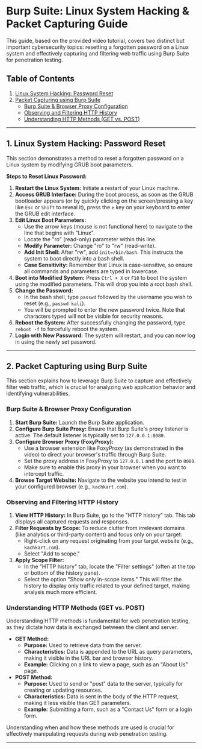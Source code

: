 # Burp Suite: Linux System Hacking & Packet Capturing Guide

This guide, based on the provided video tutorial, covers two distinct but important cybersecurity topics: resetting a forgotten password on a Linux system and effectively capturing and filtering web traffic using Burp Suite for penetration testing.

## Table of Contents

1.  [Linux System Hacking: Password Reset](https://www.google.com/search?q=%231-linux-system-hacking-password-reset)
2.  [Packet Capturing using Burp Suite](https://www.google.com/search?q=%232-packet-capturing-using-burp-suite)
      * [Burp Suite & Browser Proxy Configuration](https://www.google.com/search?q=%23burp-suite--browser-proxy-configuration)
      * [Observing and Filtering HTTP History](https://www.google.com/search?q=%23observing-and-filtering-http-history)
      * [Understanding HTTP Methods (GET vs. POST)](https://www.google.com/search?q=%23understanding-http-methods-get-vs-post)

-----

## 1\. Linux System Hacking: Password Reset

This section demonstrates a method to reset a forgotten password on a Linux system by modifying GRUB boot parameters.

**Steps to Reset Linux Password:**

1.  **Restart the Linux System:** Initiate a restart of your Linux machine.
2.  **Access GRUB Interface:** During the boot process, as soon as the GRUB bootloader appears (or by quickly clicking on the screen/pressing a key like `Esc` or `Shift` to reveal it), press the `e` key on your keyboard to enter the GRUB edit interface.
3.  **Edit Linux Boot Parameters:**
      * Use the arrow keys (mouse is not functional here) to navigate to the line that begins with "Linux".
      * Locate the "ro" (read-only) parameter within this line.
      * **Modify Parameter:** Change "ro" to "rw" (read-write).
      * **Add Init Shell:** After "rw", add `init=/bin/bash`. This instructs the system to boot directly into a bash shell.
      * **Case Sensitivity:** Remember that Linux is case-sensitive, so ensure all commands and parameters are typed in lowercase.
4.  **Boot into Modified System:** Press `Ctrl + X` or `F10` to boot the system using the modified parameters. This will drop you into a root bash shell.
5.  **Change the Password:**
      * In the bash shell, type `passwd` followed by the username you wish to reset (e.g., `passwd kali`).
      * You will be prompted to enter the new password twice. Note that characters typed will not be visible for security reasons.
6.  **Reboot the System:** After successfully changing the password, type `reboot -f` to forcefully reboot the system.
7.  **Login with New Password:** The system will restart, and you can now log in using the newly set password.

-----

## 2\. Packet Capturing using Burp Suite

This section explains how to leverage Burp Suite to capture and effectively filter web traffic, which is crucial for analyzing web application behavior and identifying vulnerabilities.

### Burp Suite & Browser Proxy Configuration

1.  **Start Burp Suite:** Launch the Burp Suite application.
2.  **Configure Burp Suite Proxy:** Ensure that Burp Suite's proxy listener is active. The default listener is typically set to `127.0.0.1:8080`.
3.  **Configure Browser Proxy (FoxyProxy):**
      * Use a browser extension like FoxyProxy (as demonstrated in the video) to direct your browser's traffic through Burp Suite.
      * Set the proxy address in FoxyProxy to `127.0.0.1` and the port to `8080`.
      * Make sure to enable this proxy in your browser when you want to intercept traffic.
4.  **Browse Target Website:** Navigate to the website you intend to test in your configured browser (e.g., `kachkart.com`).

### Observing and Filtering HTTP History

1.  **View HTTP History:** In Burp Suite, go to the "HTTP history" tab. This tab displays all captured requests and responses.
2.  **Filter Requests by Scope:** To reduce clutter from irrelevant domains (like analytics or third-party content) and focus only on your target:
      * Right-click on any request originating from your target website (e.g., `kachkart.com`).
      * Select "Add to scope."
3.  **Apply Scope Filter:**
      * In the "HTTP history" tab, locate the "Filter settings" (often at the top or bottom of the history pane).
      * Select the option "Show only in-scope items." This will filter the history to display only traffic related to your defined target, making analysis much more efficient.

### Understanding HTTP Methods (GET vs. POST)

Understanding HTTP methods is fundamental for web penetration testing, as they dictate how data is exchanged between the client and server.

  * **GET Method:**
      * **Purpose:** Used to retrieve data from the server.
      * **Characteristics:** Data is appended to the URL as query parameters, making it visible in the URL bar and browser history.
      * **Example:** Clicking on a link to view a page, such as an "About Us" page.
  * **POST Method:**
      * **Purpose:** Used to send or "post" data to the server, typically for creating or updating resources.
      * **Characteristics:** Data is sent in the body of the HTTP request, making it less visible than GET parameters.
      * **Example:** Submitting a form, such as a "Contact Us" form or a login form.

Understanding when and how these methods are used is crucial for effectively manipulating requests during web penetration testing.

-----
